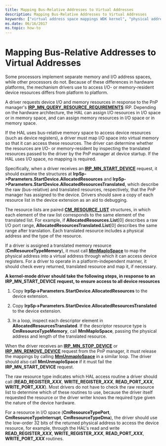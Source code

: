 ```yaml
---
title: Mapping Bus-Relative Addresses to Virtual Addresses
description: Mapping Bus-Relative Addresses to Virtual Addresses
keywords: ["virtual address space mappings WDK kernel", "physical address space mappings WDK kernel", "mapping memory", "address space mappings WDK kernel", "translating address space WDK kernel", "memory management WDK kernel , mapping addresses", "bus-relative memory space WDK kernel"]
ms.date: 06/16/2017
ms.topic: how-to
---
```


# Mapping Bus-Relative Addresses to Virtual Addresses





Some processors implement separate memory and I/O address spaces, while other processors do not. Because of these differences in hardware platforms, the mechanism drivers use to access I/O- or memory-resident device resources differs from platform to platform.

A driver requests device I/O and memory resources in response to the PnP manager's [**IRP\_MN\_QUERY\_RESOURCE\_REQUIREMENTS**](./irp-mn-query-resource-requirements.md) IRP. Depending on the hardware architecture, the HAL can assign I/O resources in I/O space or in memory space, and can assign memory resources in I/O space or in memory space.

If the HAL uses bus-relative memory space to access device resources (such as device registers), a driver must map I/O space into virtual memory so that it can access these resources. The driver can determine whether the resources are I/O- or memory-resident by inspecting the translated resources passed to the driver by the PnP manager at device startup. If the HAL uses I/O space, no mapping is required.

Specifically, when a driver receives an [**IRP\_MN\_START\_DEVICE**](./irp-mn-start-device.md) request, it should examine the structures at **IrpSp-&gt;Parameters.StartDevice.AllocatedResources** and **IrpSp-&gt;Parameters.StartDevice.AllocatedResourcesTranslated**, which describe the raw (bus-relative) and translated resources, respectively, that the PnP manager has assigned to the device. Drivers should save a copy of each resource list in the device extension as an aid to debugging.

The resource lists are paired [**CM\_RESOURCE\_LIST**](/windows-hardware/drivers/ddi/wdm/ns-wdm-_cm_resource_list) structures, in which each element of the raw list corresponds to the same element of the translated list. For example, if **AllocatedResources.List**\[0\] describes a raw I/O port range, **AllocatedResourcesTranslated.List**\[0\] describes the same range after translation. Each translated resource includes a physical address and the type of the resource.

If a driver is assigned a translated memory resource (**CmResourceTypeMemory**), it must call [**MmMapIoSpace**](/windows-hardware/drivers/ddi/wdm/nf-wdm-mmmapiospace) to map the physical address into a virtual address through which it can access device registers. For a driver to operate in a platform-independent manner, it should check every returned, translated resource and map it, if necessary.

**A kernel-mode driver should take the following steps, in response to an IRP\_MN\_START\_DEVICE request, to ensure access to all device resources**

1.  Copy **IrpSp-&gt;Parameters.StartDevice.AllocatedResources** to the device extension.

2.  Copy **IrpSp-&gt;Parameters.StartDevice.AllocatedResourcesTranslated** to the device extension.

3.  In a loop, inspect each descriptor element in **AllocatedResourcesTranslated**. If the descriptor resource type is **CmResourceTypeMemory**, call **MmMapIoSpace**, passing the physical address and length of the translated resource.

When the driver receives an [**IRP\_MN\_STOP\_DEVICE**](./irp-mn-stop-device.md) or [**IRP\_MN\_REMOVE\_DEVICE**](./irp-mn-remove-device.md) request from the PnP manager, it must release the mappings by calling [**MmUnmapIoSpace**](/windows-hardware/drivers/ddi/wdm/nf-wdm-mmunmapiospace) in a similar loop. The driver should also call **MmUnmapIoSpace** if it must fail the **IRP\_MN\_START\_DEVICE** request.

The raw resource type indicates which HAL access routine a driver should call (**READ\_REGISTER\__XXX_**, **WRITE\_REGISTER\__XXX_**, **READ\_PORT\__XXX_**, **WRITE\_PORT\__XXX_**). Most drivers do not have to check the raw resource list to determine which of these routines to use, because the driver itself requested the resource or the driver writer knows the required type given the nature of the device hardware.

 For a resource in I/O space (**CmResourceTypePort**, **CmResourceTypeInterrupt**, **CmResourceTypeDma**), the driver should use the low-order 32 bits of the returned physical address to access the device resource, for example, through the HAL's read and write **READ\_REGISTER\__XXX_**, **WRITE\_REGISTER\__XXX_**, **READ\_PORT\__XXX_**, **WRITE\_PORT\__XXX_** routines.
 
 


